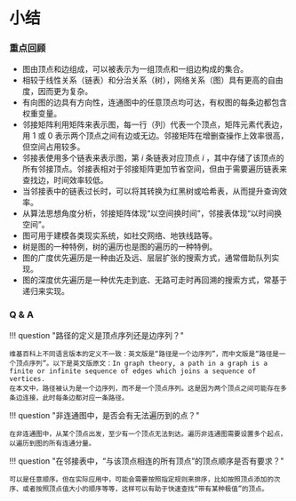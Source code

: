 # 小结

### 重点回顾

- 图由顶点和边组成，可以被表示为一组顶点和一组边构成的集合。
- 相较于线性关系（链表）和分治关系（树），网络关系（图）具有更高的自由度，因而更为复杂。
- 有向图的边具有方向性，连通图中的任意顶点均可达，有权图的每条边都包含权重变量。
- 邻接矩阵利用矩阵来表示图，每一行（列）代表一个顶点，矩阵元素代表边，用 $1$ 或 $0$ 表示两个顶点之间有边或无边。邻接矩阵在增删查操作上效率很高，但空间占用较多。
- 邻接表使用多个链表来表示图，第 $i$ 条链表对应顶点 $i$ ，其中存储了该顶点的所有邻接顶点。邻接表相对于邻接矩阵更加节省空间，但由于需要遍历链表来查找边，时间效率较低。
- 当邻接表中的链表过长时，可以将其转换为红黑树或哈希表，从而提升查询效率。
- 从算法思想角度分析，邻接矩阵体现“以空间换时间”，邻接表体现“以时间换空间”。
- 图可用于建模各类现实系统，如社交网络、地铁线路等。
- 树是图的一种特例，树的遍历也是图的遍历的一种特例。
- 图的广度优先遍历是一种由近及远、层层扩张的搜索方式，通常借助队列实现。
- 图的深度优先遍历是一种优先走到底、无路可走时再回溯的搜索方式，常基于递归来实现。

### Q & A

!!! question "路径的定义是顶点序列还是边序列？"

    维基百科上不同语言版本的定义不一致：英文版是“路径是一个边序列”，而中文版是“路径是一个顶点序列”。以下是英文版原文：In graph theory, a path in a graph is a finite or infinite sequence of edges which joins a sequence of vertices.
    在本文中，路径被认为是一个边序列，而不是一个顶点序列。这是因为两个顶点之间可能存在多条边连接，此时每条边都对应一条路径。

!!! question "非连通图中，是否会有无法遍历到的点？"

    在非连通图中，从某个顶点出发，至少有一个顶点无法到达。遍历非连通图需要设置多个起点，以遍历到图的所有连通分量。

!!! question "在邻接表中，“与该顶点相连的所有顶点”的顶点顺序是否有要求？"

    可以是任意顺序。但在实际应用中，可能会需要按照指定规则来排序，比如按照顶点添加的次序、或者按照顶点值大小的顺序等等，这样可以有助于快速查找“带有某种极值”的顶点。
